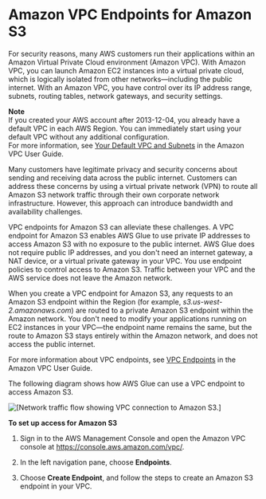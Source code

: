 # Amazon VPC Endpoints for Amazon S3<a name="vpc-endpoints-s3"></a>

For security reasons, many AWS customers run their applications within an Amazon Virtual Private Cloud environment \(Amazon VPC\)\. With Amazon VPC, you can launch Amazon EC2 instances into a virtual private cloud, which is logically isolated from other networks—including the public internet\. With an Amazon VPC, you have control over its IP address range, subnets, routing tables, network gateways, and security settings\.

**Note**  
If you created your AWS account after 2013\-12\-04, you already have a default VPC in each AWS Region\. You can immediately start using your default VPC without any additional configuration\.  
For more information, see [Your Default VPC and Subnets](http://docs.aws.amazon.com/AmazonVPC/latest/UserGuide/default-vpc.html) in the Amazon VPC User Guide\.

Many customers have legitimate privacy and security concerns about sending and receiving data across the public internet\. Customers can address these concerns by using a virtual private network \(VPN\) to route all Amazon S3 network traffic through their own corporate network infrastructure\. However, this approach can introduce bandwidth and availability challenges\.

VPC endpoints for Amazon S3 can alleviate these challenges\. A VPC endpoint for Amazon S3 enables AWS Glue to use private IP addresses to access Amazon S3 with no exposure to the public internet\. AWS Glue does not require public IP addresses, and you don't need an internet gateway, a NAT device, or a virtual private gateway in your VPC\. You use endpoint policies to control access to Amazon S3\. Traffic between your VPC and the AWS service does not leave the Amazon network\.

When you create a VPC endpoint for Amazon S3, any requests to an Amazon S3 endpoint within the Region \(for example, *s3\.us\-west\-2\.amazonaws\.com*\) are routed to a private Amazon S3 endpoint within the Amazon network\. You don't need to modify your applications running on EC2 instances in your VPC—the endpoint name remains the same, but the route to Amazon S3 stays entirely within the Amazon network, and does not access the public internet\.

For more information about VPC endpoints, see [VPC Endpoints](http://docs.aws.amazon.com/AmazonVPC/latest/UserGuide/vpc-endpoints.html) in the Amazon VPC User Guide\.

The following diagram shows how AWS Glue can use a VPC endpoint to access Amazon S3\.

![\[Network traffic flow showing VPC connection to Amazon S3.\]](http://docs.aws.amazon.com/glue/latest/dg/images/PopulateCatalog-vpc-endpoint.png)

**To set up access for Amazon S3**

1. Sign in to the AWS Management Console and open the Amazon VPC console at [https://console\.aws\.amazon\.com/vpc/](https://console.aws.amazon.com/vpc/)\.

1. In the left navigation pane, choose **Endpoints**\.

1. Choose **Create Endpoint**, and follow the steps to create an Amazon S3 endpoint in your VPC\.